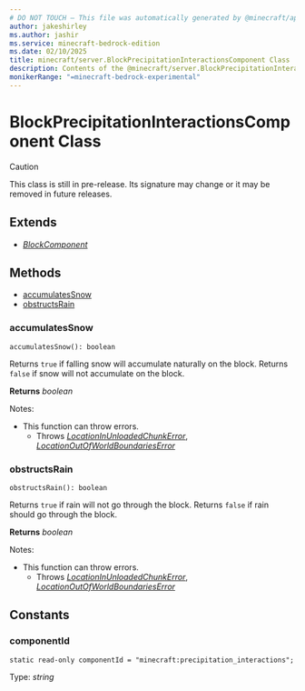 ```yaml
---
# DO NOT TOUCH — This file was automatically generated by @minecraft/api-docs-generator, to report problems file an issue at https://github.com/Mojang/minecraft-scripting-libraries
author: jakeshirley
ms.author: jashir
ms.service: minecraft-bedrock-edition
ms.date: 02/10/2025
title: minecraft/server.BlockPrecipitationInteractionsComponent Class
description: Contents of the @minecraft/server.BlockPrecipitationInteractionsComponent class.
monikerRange: "=minecraft-bedrock-experimental"
---
```

# BlockPrecipitationInteractionsComponent Class

> [!CAUTION]
> This class is still in pre-release.  Its signature may change or it may be removed in future releases.

## Extends
- [*BlockComponent*](BlockComponent.md)

## Methods
- [accumulatesSnow](#accumulatessnow)
- [obstructsRain](#obstructsrain)

### **accumulatesSnow**
`
accumulatesSnow(): boolean
`

Returns `true` if falling snow will accumulate naturally on the block. Returns `false` if snow will not accumulate on the block.

**Returns** *boolean*
  
Notes:
- This function can throw errors.
  - Throws [*LocationInUnloadedChunkError*](LocationInUnloadedChunkError.md), [*LocationOutOfWorldBoundariesError*](LocationOutOfWorldBoundariesError.md)

### **obstructsRain**
`
obstructsRain(): boolean
`

Returns `true` if rain will not go through the block. Returns `false` if rain should go through the block.

**Returns** *boolean*
  
Notes:
- This function can throw errors.
  - Throws [*LocationInUnloadedChunkError*](LocationInUnloadedChunkError.md), [*LocationOutOfWorldBoundariesError*](LocationOutOfWorldBoundariesError.md)

## Constants

### **componentId**
`static read-only componentId = "minecraft:precipitation_interactions";`

Type: *string*
